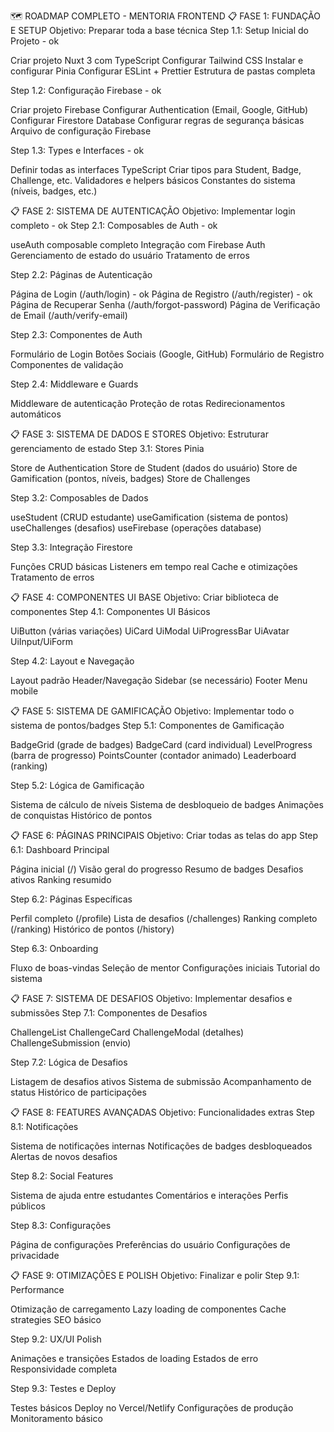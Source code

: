 🗺️ ROADMAP COMPLETO - MENTORIA FRONTEND
📋 FASE 1: FUNDAÇÃO E SETUP
Objetivo: Preparar toda a base técnica
Step 1.1: Setup Inicial do Projeto - ok

 Criar projeto Nuxt 3 com TypeScript
 Configurar Tailwind CSS
 Instalar e configurar Pinia
 Configurar ESLint + Prettier
 Estrutura de pastas completa

Step 1.2: Configuração Firebase - ok

 Criar projeto Firebase
 Configurar Authentication (Email, Google, GitHub)
 Configurar Firestore Database
 Configurar regras de segurança básicas
 Arquivo de configuração Firebase

Step 1.3: Types e Interfaces - ok

 Definir todas as interfaces TypeScript
 Criar tipos para Student, Badge, Challenge, etc.
 Validadores e helpers básicos
 Constantes do sistema (níveis, badges, etc.)

📋 FASE 2: SISTEMA DE AUTENTICAÇÃO
Objetivo: Implementar login completo - ok
Step 2.1: Composables de Auth - ok

 useAuth composable completo
 Integração com Firebase Auth
 Gerenciamento de estado do usuário
 Tratamento de erros

Step 2.2: Páginas de Autenticação

 Página de Login (/auth/login) - ok
 Página de Registro (/auth/register) - ok
 Página de Recuperar Senha (/auth/forgot-password)
 Página de Verificação de Email (/auth/verify-email)

Step 2.3: Componentes de Auth

 Formulário de Login
 Botões Sociais (Google, GitHub)
 Formulário de Registro
 Componentes de validação

Step 2.4: Middleware e Guards

 Middleware de autenticação
 Proteção de rotas
 Redirecionamentos automáticos

📋 FASE 3: SISTEMA DE DADOS E STORES
Objetivo: Estruturar gerenciamento de estado
Step 3.1: Stores Pinia

 Store de Authentication
 Store de Student (dados do usuário)
 Store de Gamification (pontos, níveis, badges)
 Store de Challenges

Step 3.2: Composables de Dados

 useStudent (CRUD estudante)
 useGamification (sistema de pontos)
 useChallenges (desafios)
 useFirebase (operações database)

Step 3.3: Integração Firestore

 Funções CRUD básicas
 Listeners em tempo real
 Cache e otimizações
 Tratamento de erros

📋 FASE 4: COMPONENTES UI BASE
Objetivo: Criar biblioteca de componentes
Step 4.1: Componentes UI Básicos

 UiButton (várias variações)
 UiCard
 UiModal
 UiProgressBar
 UiAvatar
 UiInput/UiForm

Step 4.2: Layout e Navegação

 Layout padrão
 Header/Navegação
 Sidebar (se necessário)
 Footer
 Menu mobile

📋 FASE 5: SISTEMA DE GAMIFICAÇÃO
Objetivo: Implementar todo o sistema de pontos/badges
Step 5.1: Componentes de Gamificação

 BadgeGrid (grade de badges)
 BadgeCard (card individual)
 LevelProgress (barra de progresso)
 PointsCounter (contador animado)
 Leaderboard (ranking)

Step 5.2: Lógica de Gamificação

 Sistema de cálculo de níveis
 Sistema de desbloqueio de badges
 Animações de conquistas
 Histórico de pontos

📋 FASE 6: PÁGINAS PRINCIPAIS
Objetivo: Criar todas as telas do app
Step 6.1: Dashboard Principal

 Página inicial (/)
 Visão geral do progresso
 Resumo de badges
 Desafios ativos
 Ranking resumido

Step 6.2: Páginas Específicas

 Perfil completo (/profile)
 Lista de desafios (/challenges)
 Ranking completo (/ranking)
 Histórico de pontos (/history)

Step 6.3: Onboarding

 Fluxo de boas-vindas
 Seleção de mentor
 Configurações iniciais
 Tutorial do sistema

📋 FASE 7: SISTEMA DE DESAFIOS
Objetivo: Implementar desafios e submissões
Step 7.1: Componentes de Desafios

 ChallengeList
 ChallengeCard
 ChallengeModal (detalhes)
 ChallengeSubmission (envio)

Step 7.2: Lógica de Desafios

 Listagem de desafios ativos
 Sistema de submissão
 Acompanhamento de status
 Histórico de participações

📋 FASE 8: FEATURES AVANÇADAS
Objetivo: Funcionalidades extras
Step 8.1: Notificações

 Sistema de notificações internas
 Notificações de badges desbloqueados
 Alertas de novos desafios

Step 8.2: Social Features

 Sistema de ajuda entre estudantes
 Comentários e interações
 Perfis públicos

Step 8.3: Configurações

 Página de configurações
 Preferências do usuário
 Configurações de privacidade

📋 FASE 9: OTIMIZAÇÕES E POLISH
Objetivo: Finalizar e polir
Step 9.1: Performance

 Otimização de carregamento
 Lazy loading de componentes
 Cache strategies
 SEO básico

Step 9.2: UX/UI Polish

 Animações e transições
 Estados de loading
 Estados de erro
 Responsividade completa

Step 9.3: Testes e Deploy

 Testes básicos
 Deploy no Vercel/Netlify
 Configurações de produção
 Monitoramento básico
